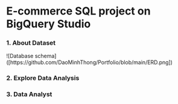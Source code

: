 <h1>E-commerce SQL project on BigQuery Studio</h1>
<h3> 1. About Dataset</h3>
![Database schema]([https://github.com/DaoMinhThong/Portfolio/blob/main/ERD.png])
<h3> 2. Explore Data Analysis</h3>
<h3> 3. Data Analyst</h3>
